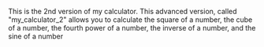 This is the 2nd version of my calculator. This advanced version, called "my_calculator_2" allows you to calculate the square of a number, the cube of a number, the fourth power of a number, the inverse of a number, and the sine of a number
